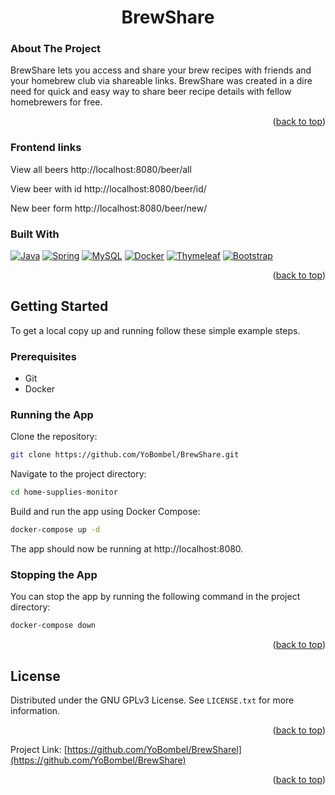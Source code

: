 <a name="readme-top"></a>
<div align="center">

<h1 align="center">BrewShare</h1>
</div>

### About The Project
BrewShare lets you access and share your brew recipes with friends and your homebrew club via shareable links.
BrewShare was created in a dire need for quick and easy way to share beer recipe details with fellow homebrewers for free.
<p align="right">(<a href="#readme-top">back to top</a>)</p>

### Frontend links
View all beers http://localhost:8080/beer/all

View beer with id  http://localhost:8080/beer/id/

New beer form http://localhost:8080/beer/new/

### Built With
[![Java][Java.com]][Java-url]
[![Spring][Spring.io]][Spring-url]
[![MySQL][MySQL.com]][MySQL-url]
[![Docker][Docker.com]][Docker-url]
[![Thymeleaf][Thymeleaf.com]][Thymeleaf-url]
[![Bootstrap][Bootstrap.com]][Bootstrap-url]
<p align="right">(<a href="#readme-top">back to top</a>)</p>

## Getting Started
To get a local copy up and running follow these simple example steps.

### Prerequisites
* Git
* Docker

### Running the App

Clone the repository:

  ```sh
git clone https://github.com/YoBombel/BrewShare.git
  ```

Navigate to the project directory:

  ```sh
cd home-supplies-monitor
  ```

Build and run the app using Docker Compose:

  ```sh
docker-compose up -d
  ```

The app should now be running at http://localhost:8080.

### Stopping the App

You can stop the app by running the following command in the project directory:

  ```sh
docker-compose down
  ```

<!-- Screenshots -->

<p align="right">(<a href="#readme-top">back to top</a>)</p>

<!-- LICENSE -->

## License

Distributed under the GNU GPLv3  License. See `LICENSE.txt` for more information.

<p align="right">(<a href="#readme-top">back to top</a>)</p>

Project
Link: [https://github.com/YoBombel/BrewSharel](https://github.com/YoBombel/BrewShare)

<p align="right">(<a href="#readme-top">back to top</a>)</p>

<!-- MARKDOWN LINKS & IMAGES -->
<!-- https://www.markdownguide.org/basic-syntax/#reference-style-links -->

[contributors-shield]: https://img.shields.io/github/contributors/BienkowskiTomasz/Home-Supplies-Monitor.svg?style=for-the-badge
[contributors-url]: https://github.com/BienkowskiTomasz/Home-Supplies-Monitor/graphs/contributors
[forks-shield]: https://img.shields.io/github/forks/BienkowskiTomasz/Home-Supplies-Monitor.svg?style=for-the-badge
[forks-url]: https://github.com/BienkowskiTomasz/Home-Supplies-Monitor/network/members
[stars-shield]: https://img.shields.io/github/stars/BienkowskiTomasz/Home-Supplies-Monitor.svg?style=for-the-badge
[stars-url]: https://github.com/BienkowskiTomasz/Home-Supplies-Monitor/stargazers
[issues-shield]: https://img.shields.io/github/issues/BienkowskiTomasz/Home-Supplies-Monitor.svg?style=for-the-badge
[issues-url]: https://github.com/BienkowskiTomasz/Home-Supplies-Monitor/issues
[license-shield]: https://img.shields.io/github/license/BienkowskiTomasz/Home-Supplies-Monitor.svg?style=for-the-badge
[license-url]: https://github.com/BienkowskiTomasz/Home-Supplies-Monitor/blob/master/LICENSE.txt
[linkedin-shield]: https://img.shields.io/badge/-LinkedIn-black.svg?style=for-the-badge&logo=linkedin&colorB=555
[linkedin-url]: https://linkedin.com/in/linkedin_username
[product-screenshot]: images/screenshot.png
[Java.com]: https://img.shields.io/badge/java-007396?style=for-the-badge&logo=java&logoColor=white
[Java-url]: https://www.java.com/
[Spring.io]: https://img.shields.io/badge/spring-green?style=for-the-badge&logo=spring&logoColor=white
[Spring-url]: https://spring.io/
[MySQL.com]: https://img.shields.io/badge/MySQL-4479A1?style=for-the-badge&logo=mysql&logoColor=white
[MySQL-url]: https://www.mysql.com/
[Docker.com]: https://img.shields.io/badge/Docker-0DB7ED?style=for-the-badge&logo=docker&logoColor=white
[Docker-url]: https://www.docker.com/
[Thymeleaf.com]: https://img.shields.io/badge/Thymeleaf-7B56C0?style=for-the-badge&logo=thymeleaf&logoColor=white
[Thymeleaf-url]: https://www.thymeleaf.org/
[Bootstrap.com]: https://img.shields.io/badge/Bootstrap-563D7C?style=for-the-badge&logo=bootstrap&logoColor=white
[Bootstrap-url]: https://getbootstrap.com